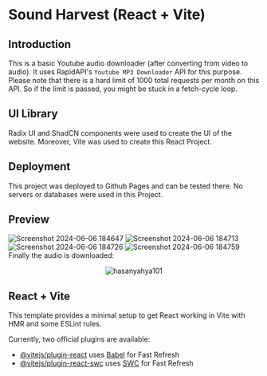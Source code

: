 # Sound Harvest (React + Vite)

## Introduction

This is a basic Youtube audio downloader (after converting from video to audio). It uses RapidAPI's `Youtube MP3 Downloader` API for this purpose. Please note that there is a hard limit of 1000 total requests per month on this API. So if the limit is passed, you might be stuck in a fetch-cycle loop.

## UI Library

Radix UI and ShadCN components were used to create the UI of the website. Moreover, Vite was used to create this React Project.

## Deployment

This project was deployed to Github Pages and can be tested there. No servers or databases were used in this Project.

## Preview
![Screenshot 2024-06-06 184647](https://github.com/HasanYahya101/SoundHarvest-Vite/assets/118683092/03201bec-3d76-4e03-95c8-36f6c3701cbe)
![Screenshot 2024-06-06 184713](https://github.com/HasanYahya101/SoundHarvest-Vite/assets/118683092/bcce6c2d-cb27-4d1e-a7a5-f8effe52469b)
![Screenshot 2024-06-06 184726](https://github.com/HasanYahya101/SoundHarvest-Vite/assets/118683092/9e8b42cb-7729-4e5a-b7b7-6c615d78d483)
![Screenshot 2024-06-06 184759](https://github.com/HasanYahya101/SoundHarvest-Vite/assets/118683092/894b3843-093f-447d-a30d-23001e391f6a)
Finally the audio is downloaded:
<p align="center">
  <img src="https://github.com/HasanYahya101/SoundHarvest-Vite/assets/118683092/437261f5-eb6c-4007-946a-37386dc2ccce" alt="hasanyahya101" />
</p>


## React + Vite

This template provides a minimal setup to get React working in Vite with HMR and some ESLint rules.

Currently, two official plugins are available:

- [@vitejs/plugin-react](https://github.com/vitejs/vite-plugin-react/blob/main/packages/plugin-react/README.md) uses [Babel](https://babeljs.io/) for Fast Refresh
- [@vitejs/plugin-react-swc](https://github.com/vitejs/vite-plugin-react-swc) uses [SWC](https://swc.rs/) for Fast Refresh
